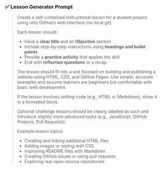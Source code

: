 ### ✅ Lesson Generator Prompt

> Create a self-contained instructional lesson for a student project using only GitHub’s web interface (no local git).
>
> Each lesson should:
>
> * Have a **clear title** and an **Objective** section
> * Include step-by-step instructions using **headings and bullet points**
> * Provide a **practice activity** that applies the skill
> * End with **reflection questions** or a recap
>
> The lesson should fit into a unit focused on building and publishing a website using HTML, CSS, and GitHub Pages. Use simple, accurate examples and assume learners are beginners but comfortable with basic web development.
>
> If the lesson involves writing code (e.g., HTML or Markdown), show it in a formatted block.
>
> Optional challenge lessons should be clearly labeled as such and introduce slightly more advanced tasks (e.g., JavaScript, GitHub Projects, Pull Requests).
>
> Example lesson topics:
>
> * Creating and linking additional HTML files
> * Adding images or styling with CSS
> * Improving README files with Markdown
> * Creating GitHub issues or using pull requests
> * Exploring real open-source repositories
